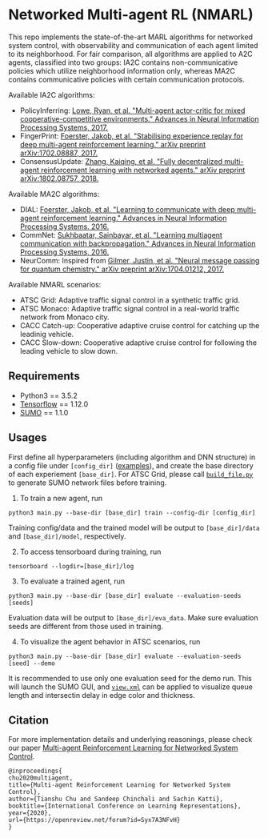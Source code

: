 # Networked Multi-agent RL (NMARL)
This repo implements the state-of-the-art MARL algorithms for networked system control, with observability and communication of each agent limited to its neighborhood. For fair comparison, all algorithms are applied to A2C agents, classified into two groups: IA2C contains non-communicative policies which utilize neighborhood information only, whereas MA2C contains communicative policies with certain communication protocols.

Available IA2C algorithms:
* PolicyInferring: [Lowe, Ryan, et al. "Multi-agent actor-critic for mixed cooperative-competitive environments." Advances in Neural Information Processing Systems, 2017.](https://papers.nips.cc/paper/7217-multi-agent-actor-critic-for-mixed-cooperative-competitive-environments.pdf)
* FingerPrint: [Foerster, Jakob, et al. "Stabilising experience replay for deep multi-agent reinforcement learning." arXiv preprint arXiv:1702.08887, 2017.](https://arxiv.org/pdf/1702.08887.pdf)
* ConsensusUpdate: [Zhang, Kaiqing, et al. "Fully decentralized multi-agent reinforcement learning with networked agents." arXiv preprint arXiv:1802.08757, 2018.](https://arxiv.org/pdf/1802.08757.pdf)


Available MA2C algorithms:
* DIAL: [Foerster, Jakob, et al. "Learning to communicate with deep multi-agent reinforcement learning." Advances in Neural Information Processing Systems. 2016.](http://papers.nips.cc/paper/6042-learning-to-communicate-with-deep-multi-agent-reinforcement-learning.pdf)
* CommNet: [Sukhbaatar, Sainbayar, et al. "Learning multiagent communication with backpropagation." Advances in Neural Information Processing Systems, 2016.](https://arxiv.org/pdf/1605.07736.pdf)
* NeurComm: Inspired from [Gilmer, Justin, et al. "Neural message passing for quantum chemistry." arXiv preprint arXiv:1704.01212, 2017.](https://arxiv.org/pdf/1704.01212.pdf)

Available NMARL scenarios:
* ATSC Grid: Adaptive traffic signal control in a synthetic traffic grid.
* ATSC Monaco: Adaptive traffic signal control in a real-world traffic network from Monaco city.
* CACC Catch-up: Cooperative adaptive cruise control for catching up the leadinig vehicle.
* CACC Slow-down: Cooperative adaptive cruise control for following the leading vehicle to slow down.

## Requirements
* Python3 == 3.5.2
* [Tensorflow](http://www.tensorflow.org/install) == 1.12.0 
* [SUMO](http://sumo.dlr.de/wiki/Installing) == 1.1.0

## Usages
First define all hyperparameters (including algorithm and DNN structure) in a config file under `[config_dir]` ([examples](./config)), and create the base directory of each experiement `[base_dir]`. For ATSC Grid, please call [`build_file.py`](./envs/large_grid_data) to generate SUMO network files before training.

1. To train a new agent, run
~~~
python3 main.py --base-dir [base_dir] train --config-dir [config_dir]
~~~
Training config/data and the trained model will be output to `[base_dir]/data` and `[base_dir]/model`, respectively.

2. To access tensorboard during training, run
~~~
tensorboard --logdir=[base_dir]/log
~~~

3. To evaluate a trained agent, run
~~~
python3 main.py --base-dir [base_dir] evaluate --evaluation-seeds [seeds]
~~~
Evaluation data will be output to `[base_dir]/eva_data`. Make sure evaluation seeds are different from those used in training.    

4. To visualize the agent behavior in ATSC scenarios, run
~~~
python3 main.py --base-dir [base_dir] evaluate --evaluation-seeds [seed] --demo
~~~
It is recommended to use only one evaluation seed for the demo run. This will launch the SUMO GUI, and [`view.xml`](./envs/large_grid_data) can be applied to visualize queue length and intersectin delay in edge color and thickness. 

## Citation
For more implementation details and underlying reasonings, please check our paper [Multi-agent Reinforcement Learning for Networked System Control](https://openreview.net/forum?id=Syx7A3NFvH).
~~~
@inproceedings{
chu2020multiagent,
title={Multi-agent Reinforcement Learning for Networked System Control},
author={Tianshu Chu and Sandeep Chinchali and Sachin Katti},
booktitle={International Conference on Learning Representations},
year={2020},
url={https://openreview.net/forum?id=Syx7A3NFvH}
}
~~~


